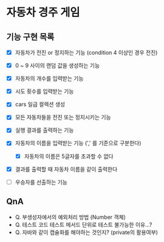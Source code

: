# 자동차 경주 게임

## 기능 구현 목록 

- [X] 자동차가 전진 or 정지하는 기능 (condition 4 이상인 경우 전진)
- [X] 0 ~ 9 사이의 랜덤 값을 생성하는 기능
- [x] 자동차의 개수를 입력받는 기능 
- [x] 시도 횟수를 입력받는 기능 
- [x] cars 일급 컬렉션 생성
- [x] 모든 자동차들을 전진 또는 정지시키는 기능
- [x] 실행 결과를 출력하는 기능 
- [x] 자동차의 이름을 입력받는 기능 (',' 를 기준으로 구분한다)
    - [x] 자동차의 이름은 5글자를 초과할 수 없다  
- [x] 결과를 출력할 때 자동차 이름을 같이 출력한다 
- [ ] 우승자를 선출하는 기능 


## QnA 

- Q. 부생성자에서의 예외처리 방법  (Number 객체)
- Q. 테스트 코드 테스트 메서드 단위로 테스트 불가능한 이유...?
- Q. 자바와 같이 캡슐화를 해야하는 것인지? (private의 활용여부)
